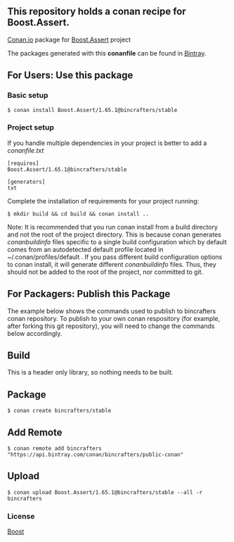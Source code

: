 ## This repository holds a conan recipe for Boost.Assert.

[Conan.io](https://conan.io) package for [Boost.Assert](https://github.com/Boostorg/Assert) project

The packages generated with this **conanfile** can be found in [Bintray](https://bintray.com/bincrafters/public-conan/Boost.Assert%3Abincrafters).

## For Users: Use this package

### Basic setup

    $ conan install Boost.Assert/1.65.1@bincrafters/stable

### Project setup

If you handle multiple dependencies in your project is better to add a *conanfile.txt*

    [requires]
    Boost.Assert/1.65.1@bincrafters/stable

    [generators]
    txt

Complete the installation of requirements for your project running:

    $ mkdir build && cd build && conan install ..
	
Note: It is recommended that you run conan install from a build directory and not the root of the project directory.  This is because conan generates *conanbuildinfo* files specific to a single build configuration which by default comes from an autodetected default profile located in ~/.conan/profiles/default .  If you pass different build configuration options to conan install, it will generate different *conanbuildinfo* files.  Thus, they should not be added to the root of the project, nor committed to git. 

## For Packagers: Publish this Package

The example below shows the commands used to publish to bincrafters conan repository. To publish to your own conan respository (for example, after forking this git repository), you will need to change the commands below accordingly. 

## Build  

This is a header only library, so nothing needs to be built.

## Package 

    $ conan create bincrafters/stable
	
## Add Remote

	$ conan remote add bincrafters "https://api.bintray.com/conan/bincrafters/public-conan"

## Upload

    $ conan upload Boost.Assert/1.65.1@bincrafters/stable --all -r bincrafters

### License
[Boost](www.boost.org/LICENSE_1_0.txt)
